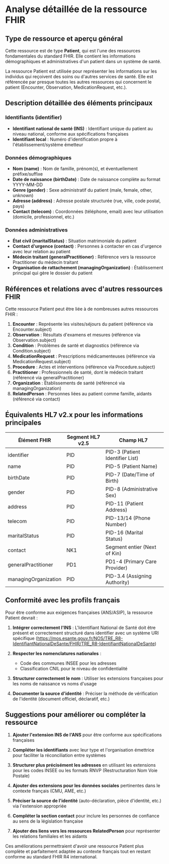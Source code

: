 # Analyse détaillée de la ressource FHIR

## Type de ressource et aperçu général

Cette ressource est de type **Patient**, qui est l'une des ressources fondamentales du standard FHIR. Elle contient les informations démographiques et administratives d'un patient dans un système de santé.

La ressource Patient est utilisée pour représenter les informations sur les individus qui reçoivent des soins ou d'autres services de santé. Elle est référencée par presque toutes les autres ressources qui concernent le patient (Encounter, Observation, MedicationRequest, etc.).

## Description détaillée des éléments principaux

### Identifiants (identifier)
- **Identifiant national de santé (INS)** : Identifiant unique du patient au niveau national, conforme aux spécifications françaises
- **Identifiant local** : Numéro d'identification propre à l'établissement/système émetteur

### Données démographiques
- **Nom (name)** : Nom de famille, prénom(s), et éventuellement préfixe/suffixe
- **Date de naissance (birthDate)** : Date de naissance complète au format YYYY-MM-DD
- **Genre (gender)** : Sexe administratif du patient (male, female, other, unknown)
- **Adresse (address)** : Adresse postale structurée (rue, ville, code postal, pays)
- **Contact (telecom)** : Coordonnées (téléphone, email) avec leur utilisation (domicile, professionnel, etc.)

### Données administratives
- **État civil (maritalStatus)** : Situation matrimoniale du patient
- **Contact d'urgence (contact)** : Personnes à contacter en cas d'urgence avec leur relation au patient
- **Médecin traitant (generalPractitioner)** : Référence vers la ressource Practitioner du médecin traitant
- **Organisation de rattachement (managingOrganization)** : Établissement principal qui gère le dossier du patient

## Références et relations avec d'autres ressources FHIR

Cette ressource Patient peut être liée à de nombreuses autres ressources FHIR :

1. **Encounter** : Représente les visites/séjours du patient (référence via Encounter.subject)
2. **Observation** : Résultats d'examens et mesures (référence via Observation.subject)
3. **Condition** : Problèmes de santé et diagnostics (référence via Condition.subject)
4. **MedicationRequest** : Prescriptions médicamenteuses (référence via MedicationRequest.subject)
5. **Procedure** : Actes et interventions (référence via Procedure.subject)
6. **Practitioner** : Professionnels de santé, dont le médecin traitant (référencé via generalPractitioner)
7. **Organization** : Établissements de santé (référencé via managingOrganization)
8. **RelatedPerson** : Personnes liées au patient comme famille, aidants (référencé via contact)

## Équivalents HL7 v2.x pour les informations principales

| Élément FHIR | Segment HL7 v2.5 | Champ HL7 |
|--------------|------------------|-----------|
| identifier | PID | PID-3 (Patient Identifier List) |
| name | PID | PID-5 (Patient Name) |
| birthDate | PID | PID-7 (Date/Time of Birth) |
| gender | PID | PID-8 (Administrative Sex) |
| address | PID | PID-11 (Patient Address) |
| telecom | PID | PID-13/14 (Phone Number) |
| maritalStatus | PID | PID-16 (Marital Status) |
| contact | NK1 | Segment entier (Next of Kin) |
| generalPractitioner | PD1 | PD1-4 (Primary Care Provider) |
| managingOrganization | PID | PID-3.4 (Assigning Authority) |

## Conformité avec les profils français

Pour être conforme aux exigences françaises (ANS/ASIP), la ressource Patient devrait :

1. **Intégrer correctement l'INS** : L'Identifiant National de Santé doit être présent et correctement structuré dans identifier avec un système URI spécifique (https://mos.esante.gouv.fr/NOS/TRE_R8-IdentifiantNationalDeSante/FHIR/TRE_R8-IdentifiantNationalDeSante)

2. **Respecter les nomenclatures nationales** :
   - Code des communes INSEE pour les adresses
   - Classification CNIL pour le niveau de confidentialité

3. **Structurer correctement le nom** : Utiliser les extensions françaises pour les noms de naissance vs noms d'usage

4. **Documenter la source d'identité** : Préciser la méthode de vérification de l'identité (document officiel, déclaratif, etc.)

## Suggestions pour améliorer ou compléter la ressource

1. **Ajouter l'extension INS de l'ANS** pour être conforme aux spécifications françaises

2. **Compléter les identifiants** avec leur type et l'organisation émettrice pour faciliter la réconciliation entre systèmes

3. **Structurer plus précisément les adresses** en utilisant les extensions pour les codes INSEE ou les formats RNVP (Restructuration Nom Voie Postale)

4. **Ajouter des extensions pour les données sociales** pertinentes dans le contexte français (CMU, AME, etc.)

5. **Préciser la source de l'identité** (auto-déclaration, pièce d'identité, etc.) via l'extension appropriée

6. **Compléter la section contact** pour inclure les personnes de confiance au sens de la législation française

7. **Ajouter des liens vers les ressources RelatedPerson** pour représenter les relations familiales et les aidants

Ces améliorations permettraient d'avoir une ressource Patient plus complète et parfaitement adaptée au contexte français tout en restant conforme au standard FHIR R4 international.